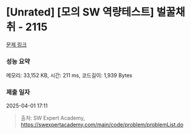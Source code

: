 # [Unrated] [모의 SW 역량테스트] 벌꿀채취 - 2115 

[문제 링크](https://swexpertacademy.com/main/code/problem/problemDetail.do?contestProbId=AV5V4A46AdIDFAWu) 

### 성능 요약

메모리: 33,152 KB, 시간: 211 ms, 코드길이: 1,939 Bytes

### 제출 일자

2025-04-01 17:11



> 출처: SW Expert Academy, https://swexpertacademy.com/main/code/problem/problemList.do